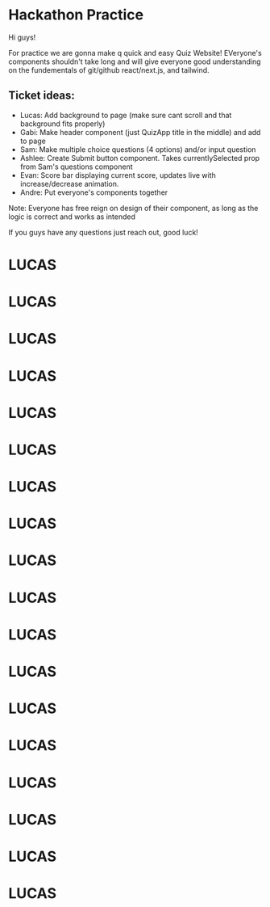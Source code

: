 # Hackathon Practice

Hi guys!

For practice we are gonna make q quick and easy Quiz Website! EVeryone's components shouldn't take long and will give everyone good understanding on the fundementals of git/github react/next.js, and tailwind.

## Ticket ideas:

- Lucas: Add background to page (make sure cant scroll and that background fits properly)
- Gabi: Make header component (just QuizApp title in the middle) and add to page
- Sam: Make multiple choice questions (4 options) and/or input question
- Ashlee: Create Submit button component. Takes currentlySelected prop from Sam's questions component
- Evan: Score bar displaying current score, updates live with increase/decrease animation.
- Andre: Put everyone's components together

Note: Everyone has free reign on design of their component, as long as the logic is correct and works as intended

If you guys have any questions just reach out, good luck!

# LUCAS
# LUCAS
# LUCAS
# LUCAS
# LUCAS
# LUCAS
# LUCAS
# LUCAS
# LUCAS
# LUCAS
# LUCAS
# LUCAS
# LUCAS
# LUCAS
# LUCAS
# LUCAS
# LUCAS
# LUCAS